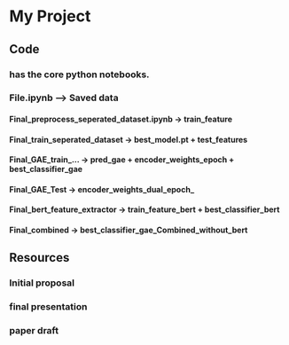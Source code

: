 ﻿# My Project
## Code 
### has the core python notebooks. 
### File.ipynb --> Saved data

#### Final_preprocess_seperated_dataset.ipynb 	-> 	train_feature
#### Final_train_seperated_dataset 			-> 	best_model.pt + test_features 
#### Final_GAE_train_... 				-> 	pred_gae + encoder_weights_epoch + best_classifier_gae
#### Final_GAE_Test 					->	encoder_weights_dual_epoch_
#### Final_bert_feature_extractor 			-> 	train_feature_bert + best_classifier_bert
#### Final_combined 					-> 	best_classifier_gae_Combined_without_bert

## Resources 
### Initial proposal
### final presentation  
### paper draft
